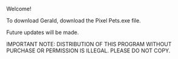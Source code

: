 Welcome!

To download Gerald, download the Pixel Pets.exe file.

Future updates will be made.

IMPORTANT NOTE: DISTRIBUTION OF THIS PROGRAM WITHOUT PURCHASE OR PERMISSION IS ILLEGAL. PLEASE DO NOT COPY.
